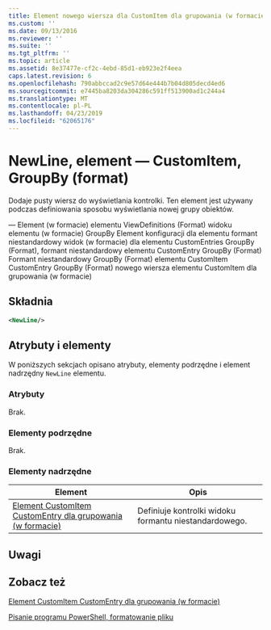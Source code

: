 ```yaml
---
title: Element nowego wiersza dla CustomItem dla grupowania (w formacie) | Dokumentacja firmy Microsoft
ms.custom: ''
ms.date: 09/13/2016
ms.reviewer: ''
ms.suite: ''
ms.tgt_pltfrm: ''
ms.topic: article
ms.assetid: 8e37477e-cf2c-4ebd-85d1-eb923e2f4eea
caps.latest.revision: 6
ms.openlocfilehash: 790abbccad2c9e57d64e444b7b04d805decd4ed6
ms.sourcegitcommit: e7445ba8203da304286c591ff513900ad1c244a4
ms.translationtype: MT
ms.contentlocale: pl-PL
ms.lasthandoff: 04/23/2019
ms.locfileid: "62065176"
---
```

# <a name="newline-element-for-customitem-for-groupby-format"></a>NewLine, element — CustomItem, GroupBy (format)

Dodaje pusty wiersz do wyświetlania kontrolki. Ten element jest używany podczas definiowania sposobu wyświetlania nowej grupy obiektów.

— Element (w formacie) elementu ViewDefinitions (Format) widoku elementu (w formacie) GroupBy Element konfiguracji dla elementu formant niestandardowy widok (w formacie) dla elementu CustomEntries GroupBy (Format), formant niestandardowy elementu CustomEntry GroupBy (Format) Formant niestandardowy GroupBy (Format) elementu CustomItem CustomEntry GroupBy (Format) nowego wiersza elementu CustomItem dla grupowania (w formacie)

## <a name="syntax"></a>Składnia

```xml
<NewLine/>
```

## <a name="attributes-and-elements"></a>Atrybuty i elementy

W poniższych sekcjach opisano atrybuty, elementy podrzędne i element nadrzędny `NewLine` elementu.

### <a name="attributes"></a>Atrybuty

Brak.

### <a name="child-elements"></a>Elementy podrzędne

Brak.

### <a name="parent-elements"></a>Elementy nadrzędne

|Element|Opis|
|-------------|-----------------|
|[Element CustomItem CustomEntry dla grupowania (w formacie)](./customitem-element-for-customentry-for-groupby-format.md)|Definiuje kontrolki widoku formantu niestandardowego.|

## <a name="remarks"></a>Uwagi

## <a name="see-also"></a>Zobacz też

[Element CustomItem CustomEntry dla grupowania (w formacie)](./customitem-element-for-customentry-for-groupby-format.md)

[Pisanie programu PowerShell, formatowanie pliku](./writing-a-powershell-formatting-file.md)
